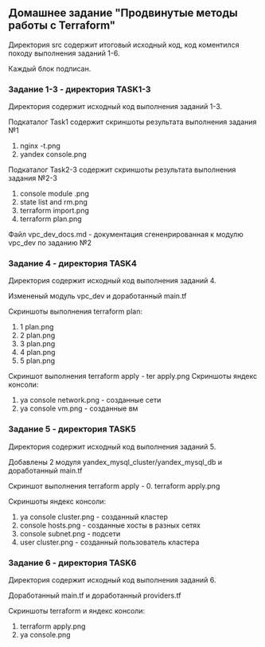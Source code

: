 ## Домашнее задание "Продвинутые методы работы с Terraform"
Директория src содержит итоговый исходный код, код коментился походу выполнения заданий 1-6.

Каждый блок подписан.
### Задание 1-3 - директория TASK1-3
Директория содержит исходный код выполнения заданий 1-3.

Подкаталог Task1 содержит скриншоты результата выполнения задания №1
1. nginx -t.png
2. yandex console.png

Подкаталог Task2-3 содержит скриншоты результата выполнения задания №2-3
1. console module .png
2. state list and rm.png
3. terraform import.png
4. terraform plan.png

Файл vpc_dev_docs.md - документация сгененрированная к модулю vpc_dev по заданию №2

### Задание 4 - директория TASK4
Директория содержит исходный код выполнения заданий 4.

Измененый модуль vpc_dev и доработанный main.tf

Скриншоты выполнения terraform plan:
1. 1 plan.png
2. 2 plan.png
3. 3 plan.png
4. 4 plan.png
5. 5 plan.png

Скриншот выполнения terraform apply - ter apply.png
Скриншоты яндекс консоли:
1. ya console network.png - созданные сети
2. ya console vm.png - созданные вм

### Задание 5  - директория TASK5
Директория содержит исходный код выполнения заданий 5.

Добавлены 2 модуля yandex_mysql_cluster/yandex_mysql_db и доработанный main.tf

Скриншот выполнения terraform apply - 0. terraform apply.png

Скриншоты яндекс консоли:
1. ya console cluster.png - созданный кластер
2. console hosts.png - созданные хосты в разных сетях
3. console subnet.png - подсети
4. user cluster.png - созданный пользователь кластера

### Задание 6  - директория TASK6
Директория содержит исходный код выполнения заданий 6.

Доработанный main.tf и доработанный providers.tf

Скриншоты terraform и яндекс консоли:
1. terraform apply.png
2. ya console.png
